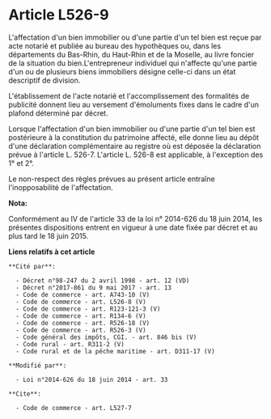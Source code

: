 # Article L526-9

L'affectation d'un bien immobilier ou d'une partie d'un tel bien est reçue par acte notarié et publiée au bureau des
hypothèques ou, dans les départements du Bas-Rhin, du Haut-Rhin et de la Moselle, au livre foncier de la situation du
bien.L'entrepreneur individuel qui n'affecte qu'une partie d'un ou de plusieurs biens immobiliers désigne celle-ci dans un
état descriptif de division.

L'établissement de l'acte notarié et l'accomplissement des formalités de publicité donnent lieu au versement d'émoluments
fixes dans le cadre d'un plafond déterminé par décret. 

Lorsque l'affectation d'un bien immobilier ou d'une partie d'un tel bien est postérieure à la constitution du patrimoine
affecté, elle donne lieu au dépôt d'une déclaration complémentaire au registre où est déposée la déclaration prévue à
l'article L. 526-7. L'article L. 526-8 est applicable, à l'exception des 1° et 2°. 

Le non-respect des règles prévues au présent article entraîne l'inopposabilité de l'affectation.

**Nota:**

Conformément au IV de l'article 33 de la loi n° 2014-626 du 18 juin 2014, les présentes dispositions entrent en vigueur à une
date fixée par décret et au plus tard le 18 juin 2015.

**Liens relatifs à cet article**

	**Cité par**:

	  - Décret n°98-247 du 2 avril 1998 - art. 12 (VD)
	  - Décret n°2017-861 du 9 mai 2017 - art. 13
	  - Code de commerce - art. A743-10 (V)
	  - Code de commerce - art. L526-8 (V)
	  - Code de commerce - art. R123-121-3 (V)
	  - Code de commerce - art. R134-6 (V)
	  - Code de commerce - art. R526-18 (V)
	  - Code de commerce - art. R526-3 (V)
	  - Code général des impôts, CGI. - art. 846 bis (V)
	  - Code rural - art. R311-2 (V)
	  - Code rural et de la pêche maritime - art. D311-17 (V)

	**Modifié par**:

	  - Loi n°2014-626 du 18 juin 2014 - art. 33

	**Cite**:

	  - Code de commerce - art. L527-7
